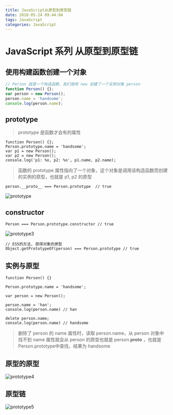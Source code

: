```yaml
---
title: JavaScript从原型到原型链
date: 2018-05-24 09:44:04
tags: JavaScript
categories: JavaScript
---
```

# JavaScript 系列 从原型到原型链

## 使用构建函数创建一个对象

```JavaScript
// Person 就是一个构造函数，我们使用 new 创建了一个实例对象 person
function Person() {};
var person = new Person();
person.name = 'handsome';
console.log(person.name);
```

## prototype

> prototype 是函数才会有的属性

```prototype
function Person() {};
Person.prototype.name = 'handsome';
var p1 = new Person();
var p2 = new Person();
console.log('p1: %o, p2: %o', p1.name, p2.name);
```

> 函数的 prototype 属性指向了一个对象，这个对象是调用该构造函数而创建的实例的原型，也就是 p1, p2 的原型

```__proto__
person.__proto__ === Person.prototype  // true
```

![prototype](prototype.png)

## constructor

```constructor
Person === Person.prototype.constructor // true
```

![prototype3](prototype3.png)

```es5
// ES5的方法, 获得对象的原型
Object.getPrototypeOf(person) === Person.prototype // true
```

## 实例与原型

```code
function Person() {}

Person.prototype.name = 'handsome';

var person = new Person();

person.name = 'han';
console.log(person.name) // han

delete person.name;
console.log(person.name) // handsome
```

> 删除了 person 的 name 属性时，读取 person.name，从 person 对象中找不到 name 属性就会从 person 的原型也就是 person.__proto__ ，也就是 Person.prototype中查找，结果为 handsome

## 原型的原型

![prototype4](prototype4.png)

## 原型链

![prototype5](prototype5.png)